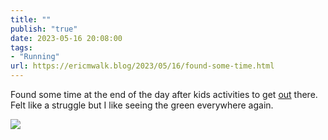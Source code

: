 ```yaml
---
title: ""
publish: "true"
date: 2023-05-16 20:08:00
tags:
- "Running"
url: https://ericmwalk.blog/2023/05/16/found-some-time.html
---
```

Found some time at the end of the day after kids activities to get [out](http://www.strava.com/activities/9085529770) there. Felt like a struggle but I like seeing the green everywhere again.

![](https://ericmwalk.blog/uploads/2023/ebecf5741e.jpg)
